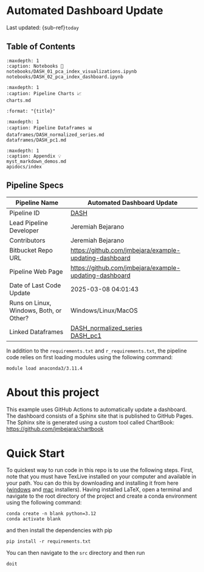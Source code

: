 # Automated Dashboard Update

Last updated: {sub-ref}`today` 


## Table of Contents

```{toctree}
:maxdepth: 1
:caption: Notebooks 📖
notebooks/DASH_01_pca_index_visualizations.ipynb
notebooks/DASH_02_pca_index_dashboard.ipynb
```



```{toctree}
:maxdepth: 1
:caption: Pipeline Charts 📈
charts.md
```

```{postlist}
:format: "{title}"
```


```{toctree}
:maxdepth: 1
:caption: Pipeline Dataframes 📊
dataframes/DASH_normalized_series.md
dataframes/DASH_pc1.md
```


```{toctree}
:maxdepth: 1
:caption: Appendix 💡
myst_markdown_demos.md
apidocs/index
```


## Pipeline Specs

  | Pipeline Name                   | Automated Dashboard Update                       |
|---------------------------------|--------------------------------------------------------|
| Pipeline ID                     | [DASH](./index.md)              |
| Lead Pipeline Developer         | Jeremiah Bejarano             |
| Contributors                    | Jeremiah Bejarano           |
| Bitbucket Repo URL              | https://github.com/jmbejara/example-updating-dashboard                        |
| Pipeline Web Page               | <a href="https://github.com/jmbejara/example-updating-dashboard">https://github.com/jmbejara/example-updating-dashboard</a>      |
| Date of Last Code Update        | 2025-03-08 04:01:43           |
| Runs on Linux, Windows, Both, or Other? |Windows/Linux/MacOS|
| Linked Dataframes               |  [DASH_normalized_series](./dataframes/DASH_normalized_series.md)<br>  [DASH_pc1](./dataframes/DASH_pc1.md)<br>  |


In addition to the `requirements.txt` and `r_requirements.txt`, the pipeline code relies
on first loading modules using the following command:
```
module load anaconda3/3.11.4
```




# About this project

This example uses GitHub Actions to automatically update a dashboard. The dashboard consists of a Sphinx site that is published to GitHub Pages. The Sphinx site is generated using a custom tool called ChartBook: https://github.com/jmbejara/chartbook 



# Quick Start

To quickest way to run code in this repo is to use the following steps. First, note that you must have TexLive installed on your computer and available in your path.
You can do this by downloading and installing it from here ([windows](https://tug.org/texlive/windows.html#install) and [mac](https://tug.org/mactex/mactex-download.html) installers).
Having installed LaTeX, open a terminal and navigate to the root directory of the project and create a conda environment using the following command:
```
conda create -n blank python=3.12
conda activate blank
```
and then install the dependencies with pip
```
pip install -r requirements.txt
```
You can then navigate to the `src` directory and then run 
```
doit
```
